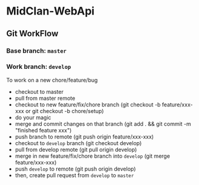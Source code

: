# MidClan-WebApi

## Git WorkFlow

### Base branch: `master`

### Work branch: `develop`

To work on a new chore/feature/bug

- checkout to master
- pull from master remote
- checkout to new feature/fix/chore branch (git checkout -b feature/xxx-xxx or git checkout -b chore/setup)
- do your magic
- merge and commit changes on that branch (git add . && git commit -m "finished feature xxx")
- push branch to remote (git push origin feature/xxx-xxx)
- checkout to `develop` branch (git checkout develop)
- pull from develop remote (git pull origin develop)
- merge in new feature/fix/chore branch into `develop` (git merge feature/xxx-xxx)
- push `develop` to remote (git push origin develop)
- then, create pull request from `develop` to `master`
